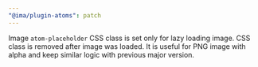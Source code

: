 ```yaml
---
"@ima/plugin-atoms": patch
---
```


Image `atom-placeholder` CSS class is set only for lazy loading image. CSS class is removed after image was loaded. It is useful for PNG image with alpha and keep similar logic with previous major version.
